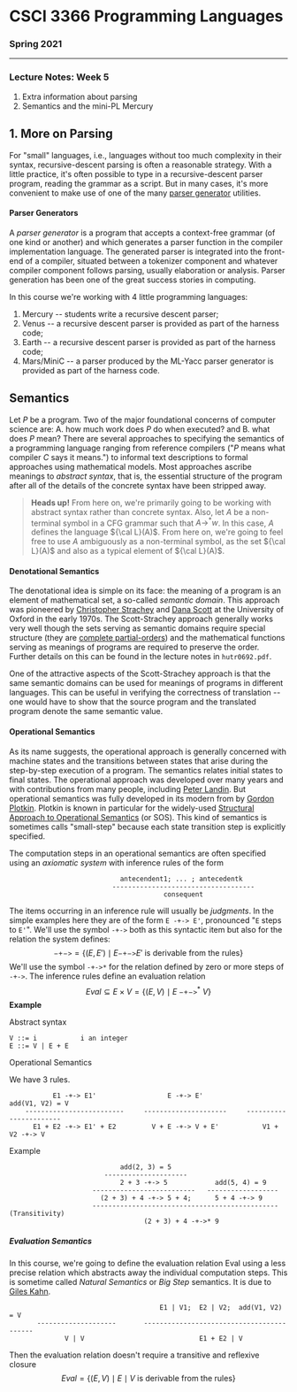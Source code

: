 # CSCI 3366 Programming Languages

### Spring 2021

------

### Lecture Notes: Week 5

1. Extra information about parsing
2. Semantics and the mini-PL Mercury


## 1. More on Parsing

For "small" languages, i.e., languages without too much complexity in their syntax, recursive-descent parsing is often a reasonable strategy. With a little practice, it's often possible to type in a recursive-descent parser program, reading the grammar as a script. But in many cases, it's more convenient to make use of one of the many [parser generator](https://en.wikipedia.org/wiki/Comparison_of_parser_generators) utilities. 

#### Parser Generators

A *parser generator* is a program that accepts a context-free grammar (of one kind or another) and which generates a parser function in the compiler implementation language. The generated parser is integrated into the front-end of a compiler, situated between a tokenizer component and whatever compiler component follows parsing, usually elaboration or analysis. Parser generation has been one of the great success stories in computing.

In this course we're working with 4 little programming languages:

1. Mercury -- students write a recursive descent parser;
2. Venus -- a recursive descent parser is provided as part of the harness code;
3. Earth -- a recursive descent parser is provided as part of the harness code;
4. Mars/MiniC -- a parser produced by the ML-Yacc parser generator is provided as part of the harness code.

## Semantics

Let $P$ be a program. Two of the major foundational concerns of computer science are: A. how much work does $P$ do when executed? and B. what does $P$ mean? There are several approaches to specifying the semantics of a programming language ranging from reference compilers ("$P$ means what compiler $C$ says it means.") to informal text descriptions to formal approaches using mathematical models. Most approaches ascribe meanings to *abstract syntax*, that is, the essential structure of the program after all of the details of the concrete syntax have been stripped away.

> **Heads up!** From here on, we're primarily going to be working with abstract syntax rather than concrete syntax. Also, let $A$ be a non-terminal symbol in a CFG grammar such that $A\rightarrow^* w$.  In this case, $A$ defines the language ${\cal L}(A)$. From here on, we're going to feel free to use $A$ ambiguously as a non-terminal symbol, as the set ${\cal L}(A)$ and also as a typical element of ${\cal L}(A)$.

#### Denotational Semantics

The denotational idea is simple on its face: the meaning of a program is an element of mathematical set, a so-called *semantic domain*. This approach was pioneered by [Christopher Strachey](https://en.wikipedia.org/wiki/Christopher_Strachey) and [Dana Scott](https://en.wikipedia.org/wiki/Dana_Scott) at the University of Oxford in the early 1970s. The Scott-Strachey approach generally works very well though the sets serving as semantic domains require special structure (they are [complete partial-orders](https://en.wikipedia.org/wiki/Complete_partial_order)) and the mathematical functions serving as meanings of programs are required to preserve the order. Further details on this can be found in the lecture notes in `hutr0692.pdf`.

One of the attractive aspects of the Scott-Strachey approach is that the same semantic domains can be used for meanings of programs in different languages. This can be useful in verifying the correctness of translation -- one would have to show that the source program and the translated program denote the same semantic value.

#### Operational Semantics

As its name suggests, the operational approach is generally concerned with machine states and the transitions between states that arise during the step-by-step execution of a program. The semantics relates initial states to final states. The operational approach was developed over many years and with contributions from many people, including [Peter Landin](https://en.wikipedia.org/wiki/Peter_Landin). But operational semantics was fully developed in its modern from by [Gordon Plotkin](https://en.wikipedia.org/wiki/Gordon_Plotkin). Plotkin is known in particular for the widely-used [Structural Approach to Operational Semantics](http://homepages.inf.ed.ac.uk/gdp/publications/sos_jlap.pdf) (or SOS). This kind of semantics is sometimes calls "small-step" because each state transition step is explicitly specified.

The computation steps in an operational semantics are often specified using an *axiomatic system* with inference rules of the form

```
                            antecendent1; ... ; antecedentk
                          ------------------------------------
                                       consequent
```

The items occurring in an inference rule will usually be *judgments*. In the simple examples here they are of the form `E -+-> E'`, pronounced "`E` steps to `E'`". We'll use the symbol `-+->` both as this syntactic item but also for the relation the system defines:
$$
\mathtt{-\!+\!-\!>} = \{ (E, E')\mid E\mathtt{-\!+\!-\!>}E' \mathrm{\ is\ derivable\ from\ the\ rules}\}
$$
We'll use the symbol `-+->*` for the relation defined by zero or more steps of `-+->`. The inference rules define an evaluation relation 
$$
\mathit{Eval} \subseteq E \times V = \{ (E, V)\mid E\ \mathtt{-\!+\!-\!>}^*\ V\}
$$
**Example**

Abstract syntax

```
V ::= i           i an integer
E ::= V | E + E
```

Operational Semantics

We have 3 rules.

```
           E1 -+-> E1'                  E -+-> E'               add(V1, V2) = V
    -------------------------     ---------------------     -----------------------
      E1 + E2 -+-> E1' + E2         V + E -+-> V + E'           V1 + V2 -+-> V
```

Example

```
                            add(2, 3) = 5         
                        ---------------------   
                            2 + 3 -+-> 5            add(5, 4) = 9
                     --------------------------   ------------------
                       (2 + 3) + 4 -+-> 5 + 4;      5 + 4 -+-> 9
                     -----------------------------------------------(Transitivity)
                                  (2 + 3) + 4 -+->* 9
```

##### Evaluation Semantics

In this course, we're going to define the evaluation relation Eval using a less precise relation which abstracts away the individual computation steps. This is sometime called *Natural Semantics* or *Big Step* semantics. It is due to [Giles Kahn](https://en.wikipedia.org/wiki/Operational_semantics#Natural_semantics). 

```
                                      E1 | V1;  E2 | V2;  add(V1, V2) = V
       --------------------       ------------------------------------------
              V | V                             E1 + E2 | V
```

Then the evaluation relation doesn't require a transitive and reflexive closure
$$
Eval = \{ (E, V)\mid E \mid V \mathrm{\ is\ derivable\ from\ the\ rules}\}
$$
